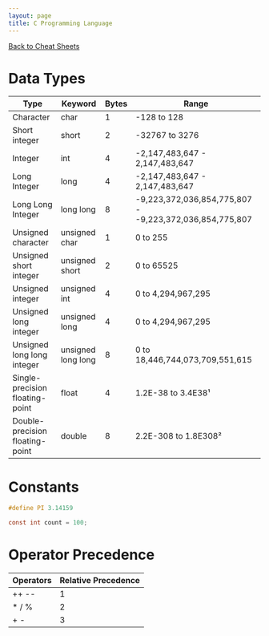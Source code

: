 ```yaml
---
layout: page
title: C Programming Language
---
```

[Back to Cheat Sheets](/resources/cheat-sheets/)

# Data Types

| Type                            | Keyword            | Bytes | Range                                                   |
| ------------------------------- | ------------------ | ----- | ------------------------------------------------------- |
| Character                       | char               | 1     | -128 to 128                                             |
| Short integer                   | short              | 2     | -32767 to 3276                                          |
| Integer                         | int                | 4     | -2,147,483,647 - 2,147,483,647                          |
| Long Integer                    | long               | 4     | -2,147,483,647 - 2,147,483,647                          |
| Long Long Integer               | long long          | 8     | -9,223,372,036,854,775,807 - -9,223,372,036,854,775,807 |
| Unsigned character              | unsigned char      | 1     | 0 to 255                                                |
| Unsigned short integer          | unsigned short     | 2     | 0 to 65525                                              |
| Unsigned integer                | unsigned int       | 4     | 0 to 4,294,967,295                                      |
| Unsigned long integer           | unsigned long      | 4     | 0 to 4,294,967,295                                      |
| Unsigned long long integer      | unsigned long long | 8     | 0 to 18,446,744,073,709,551,615                         |
| Single-precision floating-point | float              | 4     | 1.2E-38 to 3.4E38¹                                      |
| Double-precision floating-point | double             | 8     | 2.2E-308 to 1.8E308²                                    |

# Constants

```c
#define PI 3.14159

const int count = 100;
```

# Operator Precedence

| Operators         | Relative Precedence   |
| ----------------- | --------------------- |
| ++ --             | 1                     |
| * / %             | 2                     |
| + -               | 3                     |



